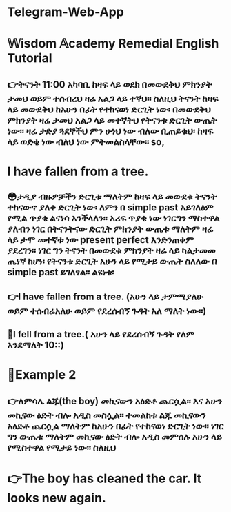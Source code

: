 # Telegram-Web-App
<!DOCTYPE html>
<html lang="en">
<head>
    <meta charset="UTF-8">
    <meta name="viewport" content="width=device-width, initial-scale=1.0">
    <title>Telegram Web App</title>
</head>
<body>
    <h1>𝕎isdom 𝔸cademy Remedial English Tutorial</h1>
    <h2>👉ትናንት 11:00 አካባቢ ከዛፍ ላይ ወደክ በመውደቅህ ምክንያት ታመህ ወይም ተሰብረህ ዛሬ አልጋ ላይ ተኛህ። ስለዚህ ትናንት ከዛፍ ላይ መውደቅህ ከአሁን በፊት የተከናወነ ድርጊት ነው፡ በመውደቅህ ምክንያት ዛሬ ታመህ አልጋ ላይ መተኛትህ የትናንቱ ድርጊት ውጤት ነው፡፡ ዛሬ ታድያ ጓደኞችህ ምን ሁነህ ነው ብለው ቢጠይቁህ፡ ከዛፍ ላይ ወድቄ ነው ብለህ ነው ምትመልስላቸው፡፡ so,</h2>
<h1>I have fallen from a tree.</h1>
<h2>😳ታዲያ ብዙዎቻችን ድርጊቱ ማለትም ከዛፍ ላይ መውደቁ ትናንት ተከናውኖ ያለቀ ድርጊት ነው፡ ለምን በ simple past አይገለፅም የሚል ጥያቄ ልናነሳ እንችላለን። አሪፍ ጥያቄ ነው ነገርግን ማስተዋል ያለብን ነገር በትናንትናው ድርጊት ምክንያት ውጤቱ ማለትም ዛሬ ላይ ታሞ መተኛቱ ነው present perfect እንድንጠቀም ያደረገን። ነገር ግን ትናንት በመውደቁ ምክንያት ዛሬ ላይ ካልታመመ ጤነኛ ከሆነ፡ የትናንቱ ድርጊት አሁን ላይ የሚታይ ውጤት ስለለው በ simple past ይገለፃል፡፡ ልዩነቱ፡</h2>
<h2>👉I have fallen from a tree. (አሁን ላይ ታምሜያለሁ ወይም ተሰብሬአለሁ ወይም የደረሰብኝ ጉዳት አለ ማለት ነው፡፡)</h2>
<h2>📝I fell from a tree.( አሁን ላይ የደረሰብኝ ጉዳት የለም እንደማለት 10::)</h2>
<h1>📌Example 2</h1>
<h2>👉ለምሳሌ ልጁ(the boy) መኪናውን አፅድቶ ጨርሷል። እና አሁን መኪናው ፅድት ብሎ አዲስ መስሏል። ተመልከቱ ልጁ መኪናውን አፅድቶ ጨርሷል ማለትም ከአሁን በፊት የተከናወነ ድርጊት ነው፡፡ ነገር ግን ውጤቱ ማለትም መኪናው ፅድት ብሎ አዲስ መምሰሉ አሁን ላይ የሚስተዋል የሚታይ ነው፡፡ ስለዚህ</h2>
<h1>👉The boy has cleaned the car. It looks new again.</h1>


</body>
</html>
